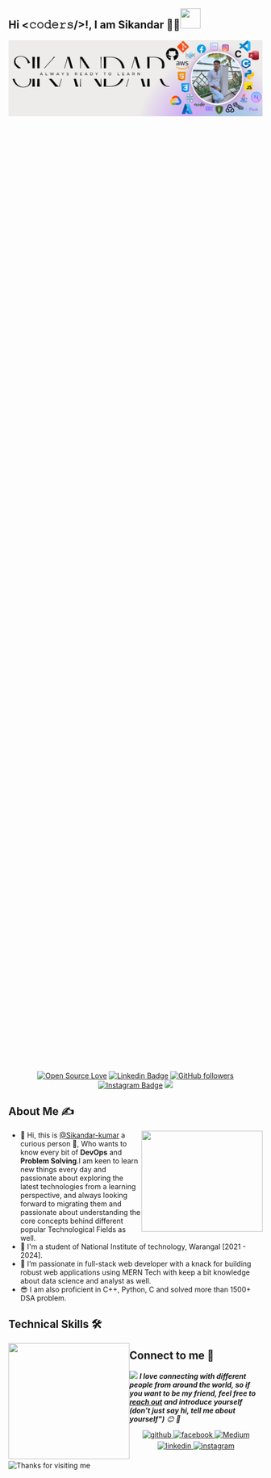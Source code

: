 
## Hi <𝚌𝚘𝚍𝚎𝚛𝚜/>!, I am Sikandar 👨‍🎓<img src="https://c.tenor.com/Wx9IEmZZXSoAAAAi/hi.gif" width="40px" height="40px">

<div style="width: 100%; height: 50vh; overflow: hidden;">
  <img style="width: 100%; height: auto;" alt="GIF" src="./assets/image9.png" />
</div>
  <p>&nbsp;</p>

<div align="center" >

[![Open Source Love](https://badges.frapsoft.com/os/v2/open-source.svg?v=103)](https://github.com/s-kumar00)
[![Linkedin Badge](https://img.shields.io/badge/-Sikandar%20Kumar-blue?style=social&logo=Linkedin&logoColor=blue&link=https://www.linkedin.com/in/hackcoderr/)](https://www.linkedin.com/in/sikandar-kumar-b1a961223/) 
[![GitHub followers](https://img.shields.io/github/followers/s-kumar00?label=Follow&style=social)](https://github.com/hackcoderr/?tab=follow)
[![Instagram Badge](https://img.shields.io/badge/-sikku-blue?style=social&logo=Instagram&link=https://www.instagram.com/sikku_a6/)](https://www.instagram.com/sikku_a6/) 
![](https://komarev.com/ghpvc/?username=s-kumar00&abbreviated=true)

</div> 



<!--About Me-->
## About Me ✍
<div>
 <p>
  <img width="240" height="200" align='right' src="https://i.pinimg.com/originals/8c/32/18/8c321810094b719e3ecb44d7b402e5db.gif"> 
</p>
  
-   👋 Hi, this is [@Sikandar-kumar](https://github.com/s-kumar00) a curious person 👀, Who wants to know every bit of **DevOps** and **Problem Solving**.I am keen to learn new things every day and passionate about exploring the latest technologies from a learning perspective, and always looking forward to migrating them and passionate about understanding the core concepts behind different popular Technological Fields as well.
-   👨 I'm a student of National Institute of technology, Warangal [2021 - 2024].
-   🌱 I’m passionate in full-stack web developer with a knack for building robust web applications using MERN Tech with keep a bit knowledge about data science and analyst as well.
-   😎 I am also proficient in C++, Python, C and solved more than 1500+ DSA problem.

</div>

 

<!--About Me-->
## Technical Skills 🛠 
<img align='left' src='https://github.com/hackcoderr/hackcoderr/blob/main/assets/about.png' width="240" height="230" >

<!--footer-->

## Connect to me 🤝
<img src="https://media.giphy.com/media/LnQjpWaON8nhr21vNW/giphy.gif" width="60"> <em><b>I love connecting with different people from around the world, so if you want to be my friend, feel free to [reach out](https://wa.me/+916206573315) and introduce yourself (don’t just say hi, tell me about yourself")</b> 😊 💜</em>


<div align="center">
<a href="https://github.com/s-kumar00" target="_blank">
<img src=https://img.shields.io/badge/github-%2324292e.svg?&style=for-the-badge&logo=github&logoColor=white alt=github style="margin-bottom: 5px;" />
</a>
<a href="https://www.facebook.com/sikandar.raj.986" target="_blank">
<img src=https://img.shields.io/badge/facebook-%232E87FB.svg?&style=for-the-badge&logo=facebook&logoColor=white alt=facebook style="margin-bottom: 5px;" />
</a>
<a href="https://medium.com/@sikandarsahilkumar" target="_blank"><img alt="Medium" src="https://img.shields.io/badge/medium-%2312100E.svg?&style=for-the-badge&logo=medium&logoColor=white" />
</a>
<a href="https://www.linkedin.com/in/sikandar-kumar-b1a961223/" target="_blank">
<img src=https://img.shields.io/badge/linkedin-%231E77B5.svg?&style=for-the-badge&logo=linkedin&logoColor=white alt=linkedin style="margin-bottom: 5px;" />
</a>
<a href="https://www.instagram.com/sikku_a6/" target="_blank">
<img src=https://img.shields.io/badge/instagram-%23000000.svg?&style=for-the-badge&logo=instagram&logoColor=white alt=instagram style="margin-bottom: 5px;" />
</a>  



</div>  
  

<br/>  

   
<img height="120" alt="Thanks for visiting me" width="100%" src="https://raw.githubusercontent.com/BrunnerLivio/brunnerlivio/master/images/marquee.svg" />



